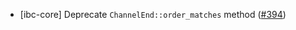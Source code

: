 - [ibc-core] Deprecate `ChannelEnd::order_matches` method
  ([\#394](https://github.com/cosmos/ibc-rs/issues/394))
